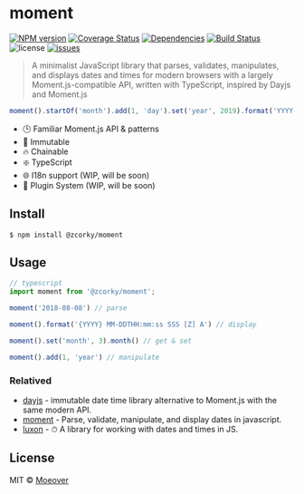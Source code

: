 # moment

[![NPM version](https://img.shields.io/npm/v/@zcorky/moment.svg?style=flat)](https://www.npmjs.com/package/@zcorky/moment)
[![Coverage Status](https://img.shields.io/codecov/c/github/zcorky/moment/master.svg?style=flat-square)](https://codecov.io/gh/zcorky/moment)
[![Dependencies](https://david-dm.org/@zcorky/moment/status.svg)](https://david-dm.org/@zcorky/moment)
[![Build Status](https://travis-ci.com/zcorky/moment.svg?branch=master)](https://travis-ci.com/zcorky/moment)
![license](https://img.shields.io/github/license/zcorky/moment.svg)
[![issues](https://img.shields.io/github/issues/zcorky/moment.svg)](https://github.com/zcorky/moment/issues)

> A minimalist JavaScript library that parses, validates, manipulates, and displays dates and times for modern browsers with a largely Moment.js-compatible API, written with TypeScript, inspired by Dayjs and Moment.js

```js
moment().startOf('month').add(1, 'day').set('year', 2019).format('YYYY-MM-DD HH:mm:ss');
```

* 🕒 Familiar Moment.js API & patterns
* 💪 Immutable
* 🔥 Chainable
* :sparkle: TypeScript
* 🌐 I18n support (WIP, will be soon)
* 🔌  Plugin System (WIP, will be soon)

## Install

```
$ npm install @zcorky/moment
```

## Usage

```js
// typescript
import moment from '@zcorky/moment';

moment('2018-08-08') // parse

moment().format('{YYYY} MM-DDTHH:mm:ss SSS [Z] A') // display

moment().set('month', 3).month() // get & set

moment().add(1, 'year') // manipulate
```

### Relatived
* [dayjs](https://github.com/iamkun/dayjs) -  immutable date time library alternative to Moment.js with the same modern API.
* [moment](https://github.com/moment/moment/) - Parse, validate, manipulate, and display dates in javascript.
* [luxon](https://github.com/moment/luxon) - ⏱ A library for working with dates and times in JS.

## License

MIT © [Moeover](https://moeover.com)
